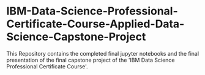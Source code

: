 # IBM-Data-Science-Professional-Certificate-Course-Applied-Data-Science-Capstone-Project

This Repository contains the completed final jupyter notebooks and the final presentation of the final capstone project of the 'IBM Data Science Professional Certificate Course'.
